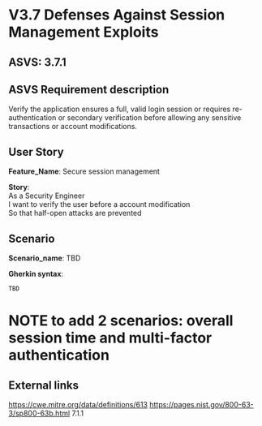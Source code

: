 # V3.7 Defenses Against Session Management Exploits

## ASVS: 3.7.1

## ASVS Requirement description
Verify the application ensures a full, valid login session or requires re-
authentication or secondary verification before allowing any sensitive
transactions or account modifications.

## User Story

**Feature_Name**: Secure session management

**Story**:\
As a Security Engineer\
I want to verify the user before a account modification\
So that half-open attacks are prevented

## Scenario

**Scenario_name**: TBD

**Gherkin syntax**:

```gherkin
TBD
```

# NOTE to add 2 scenarios: overall session time and multi-factor authentication
## External links

<https://cwe.mitre.org/data/definitions/613>
<https://pages.nist.gov/800-63-3/sp800-63b.html> 7.1.1